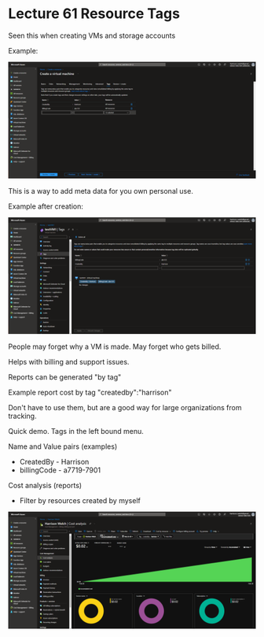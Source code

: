 # Lecture 61 Resource Tags

Seen this when creating VMs and storage accounts

Example:

![Creating a VM with tags (tags screen)](image-8.png)

This is a way to add meta data for you own personal use.

Example after creation:

![alt text](image-10.png)

People may forget why a VM is made. May forget who gets billed.

Helps with billing and support issues.

Reports can be generated "by tag"

Example report cost by tag "createdby":"harrison"

Don't have to use them, but are a good way for large organizations from tracking.

Quick demo. Tags in the left bound menu.

Name and Value pairs (examples)
* CreatedBy - Harrison
* billingCode - a7719-7901

Cost analysis (reports)
* Filter by resources created by myself

![alt text](image-11.png)
